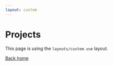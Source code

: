```yaml
---
layout: custom
---
```


# Projects

This page is using the `layouts/custom.vue` layout.

[Back home](/)
